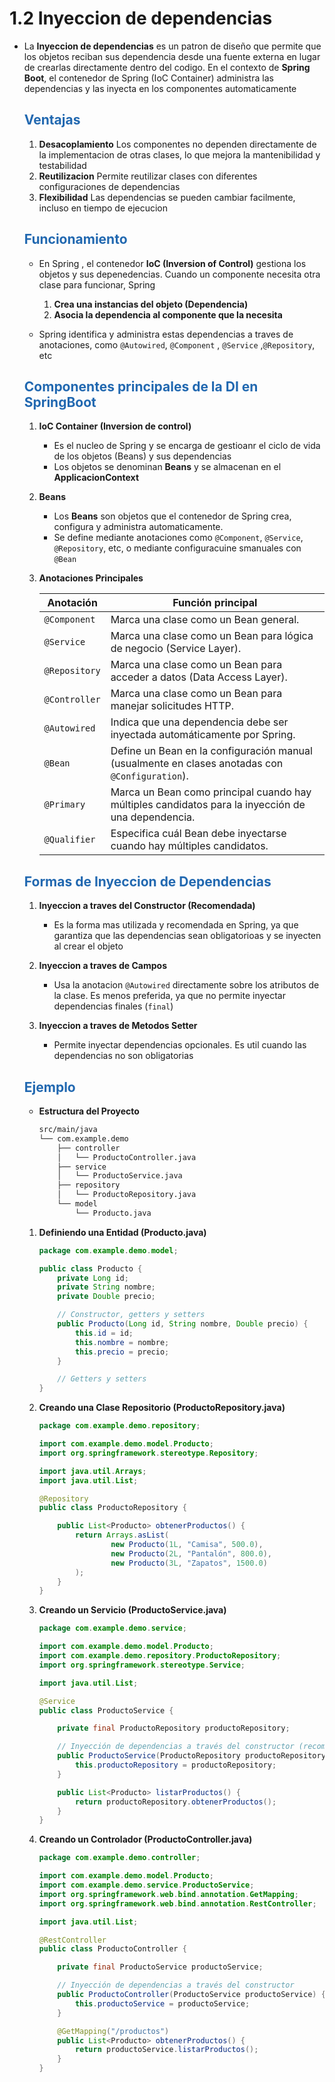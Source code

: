 # 1.2 Inyeccion de dependencias

* La **Inyeccion de dependencias** es un patron de diseño que permite que los objetos reciban sus dependencia desde una fuente externa en lugar de crearlas directamente dentro del codigo. En el contexto de **Spring Boot**, el contenedor de Spring (IoC Container) administra las dependencias y las inyecta en los componentes automaticamente

    ## <span style="color:#2168b0">Ventajas</span>
    
    1. **Desacoplamiento** Los componentes no dependen directamente de la implementacion de otras clases, lo que mejora la mantenibilidad y testabilidad
    2. **Reutilizacion** Permite reutilizar clases con diferentes configuraciones de dependencias
    3. **Flexibilidad** Las dependencias se pueden cambiar facilmente, incluso en tiempo de ejecucion
    

    ## <span style="color:#2168b0">Funcionamiento</span>
    
    * En Spring , el contenedor **IoC (Inversion of Control)** gestiona los objetos y sus depenedencias. Cuando un componente necesita otra clase para funcionar, Spring

        1. **Crea una instancias del objeto (Dependencia)**
        2. **Asocia la dependencia al componente que la necesita**
        
    * Spring identifica y administra estas dependencias a traves de anotaciones, como `@Autowired`, `@Component` , `@Service` ,`@Repository`, etc
    

    ## <span style="color:#2168b0">Componentes principales de la DI en SpringBoot</span>
    
    1. **IoC Container (Inversion de control)**
        
        * Es el nucleo de Spring y se encarga de gestioanr el ciclo de vida de los objetos (Beans) y sus dependencias
        * Los objetos se denominan **Beans** y se almacenan en el **ApplicacionContext**
        
    2. **Beans**
        
        * Los **Beans** son objetos que el contenedor de Spring crea, configura y administra automaticamente.
        * Se define mediante anotaciones como `@Component`, `@Service`, `@Repository`, etc, o mediante configuracuine smanuales con `@Bean`
        
    3. **Anotaciones Principales**
    
        |   Anotación   |                                         Función principal                                          |
        | ------------- | -------------------------------------------------------------------------------------------------- |
        | `@Component`  | Marca una clase como un Bean general.                                                              |
        | `@Service`    | Marca una clase como un Bean para lógica de negocio (Service Layer).                               |
        | `@Repository` | Marca una clase como un Bean para acceder a datos (Data Access Layer).                             |
        | `@Controller` | Marca una clase como un Bean para manejar solicitudes HTTP.                                        |
        | `@Autowired`  | Indica que una dependencia debe ser inyectada automáticamente por Spring.                          |
        | `@Bean`       | Define un Bean en la configuración manual (usualmente en clases anotadas con `@Configuration`).    |
        | `@Primary`    | Marca un Bean como principal cuando hay múltiples candidatos para la inyección de una dependencia. |
        | `@Qualifier`  | Especifica cuál Bean debe inyectarse cuando hay múltiples candidatos.                              |


    ## <span style="color:#2168b0">Formas de Inyeccion de Dependencias</span>
    
    1. **Inyeccion a traves del  Constructor (Recomendada)**
        
        * Es la forma mas utilizada y recomendada en Spring, ya que garantiza que las dependencias sean obligatorioas y se inyecten al crear el objeto
        
    2. **Inyeccion a traves de Campos**
    
        * Usa la anotacion `@Autowired` directamente sobre los atributos de la clase. Es menos preferida, ya que no permite inyectar dependencias finales (`final`)
        

    3. **Inyeccion a traves de Metodos Setter**
        
        * Permite inyectar dependencias opcionales. Es util cuando las dependencias no son obligatorias
        

    ## <span style="color:#2168b0">Ejemplo</span>
    
    * **Estructura del Proyecto**
            
        ```bash
        src/main/java
        └── com.example.demo
            ├── controller
            │   └── ProductoController.java
            ├── service
            │   └── ProductoService.java
            ├── repository
            │   └── ProductoRepository.java
            └── model
                └── Producto.java
        ```
    1. **Definiendo una Entidad (Producto.java)**
    
        ```java
        package com.example.demo.model;

        public class Producto {
            private Long id;
            private String nombre;
            private Double precio;

            // Constructor, getters y setters
            public Producto(Long id, String nombre, Double precio) {
                this.id = id;
                this.nombre = nombre;
                this.precio = precio;
            }

            // Getters y setters
        }
        ```

    2. **Creando una Clase Repositorio (ProductoRepository.java)**
    
        ```java
        package com.example.demo.repository;

        import com.example.demo.model.Producto;
        import org.springframework.stereotype.Repository;

        import java.util.Arrays;
        import java.util.List;

        @Repository
        public class ProductoRepository {

            public List<Producto> obtenerProductos() {
                return Arrays.asList(
                        new Producto(1L, "Camisa", 500.0),
                        new Producto(2L, "Pantalón", 800.0),
                        new Producto(3L, "Zapatos", 1500.0)
                );
            }
        }
        ```
    3. **Creando un Servicio (ProductoService.java)**
    
        ```java
        package com.example.demo.service;

        import com.example.demo.model.Producto;
        import com.example.demo.repository.ProductoRepository;
        import org.springframework.stereotype.Service;

        import java.util.List;

        @Service
        public class ProductoService {

            private final ProductoRepository productoRepository;

            // Inyección de dependencias a través del constructor (recomendada)
            public ProductoService(ProductoRepository productoRepository) {
                this.productoRepository = productoRepository;
            }

            public List<Producto> listarProductos() {
                return productoRepository.obtenerProductos();
            }
        }
        ```
        
    4. **Creando un Controlador (ProductoController.java)**
    
        ```java
        package com.example.demo.controller;

        import com.example.demo.model.Producto;
        import com.example.demo.service.ProductoService;
        import org.springframework.web.bind.annotation.GetMapping;
        import org.springframework.web.bind.annotation.RestController;

        import java.util.List;

        @RestController
        public class ProductoController {

            private final ProductoService productoService;

            // Inyección de dependencias a través del constructor
            public ProductoController(ProductoService productoService) {
                this.productoService = productoService;
            }

            @GetMapping("/productos")
            public List<Producto> obtenerProductos() {
                return productoService.listarProductos();
            }
        }
        ```





    

   
     
